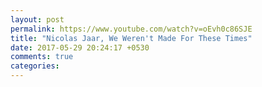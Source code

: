 ```yaml
---
layout: post
permalink: https://www.youtube.com/watch?v=oEvh0c86SJE
title: "Nicolas Jaar, We Weren't Made For These Times"
date: 2017-05-29 20:24:17 +0530
comments: true
categories: 
---
```

